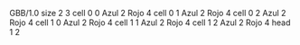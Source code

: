 <gs-board without-header> GBB/1.0
size 2 3
cell 0 0 Azul 2 Rojo 4
cell 0 1 Azul 2 Rojo 4
cell 0 2 Azul 2 Rojo 4
cell 1 0 Azul 2 Rojo 4
cell 1 1 Azul 2 Rojo 4
cell 1 2 Azul 2 Rojo 4
head 1 2
 </gs-board>